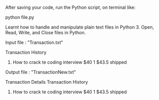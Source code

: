 After saving your code, run the Python script, on terminal like:

python file.py


Learnt how to handle and manipulate plain text files in Python 3. Open, Read, Write, and Close files in Python.


Input file : "Transaction.txt"

Transaction History

1. How to crack te coding interview	$40	1	$43.5	shipped



Output file : "TransactionNew.txt"

Transaction Details
Transaction History

1. How to crack te coding interview	$40	1	$43.5	shipped

